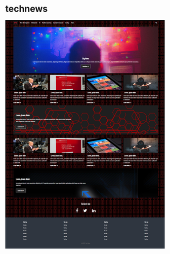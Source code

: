 # technews
<img src="./img/capture.png"
     alt="Markdown Monster icon"
     style="float: left; margin-right: 10px;" />

